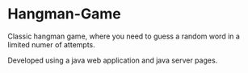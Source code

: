 # Hangman-Game
Classic hangman game, where you need to guess a random word in a limited numer of attempts.

Developed using a java web application and java server pages.
